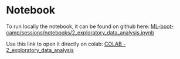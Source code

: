 # Notebook

To run locally the notebook, it can be found on github here: [ML-boot-camp/sessions/notebooks/2_exploratory_data_analysis.ipynb](https://github.com/ML-boot-camp/sessions/blob/main/notebooks/2_exploratory_data_analysis.ipynb)

Use this link to open it directly on colab: [COLAB - 2_exploratory_data_analysis](https://githubtocolab.com/ML-boot-camp/sessions/blob/main/notebooks/2_exploratory_data_analysis.ipynb)
